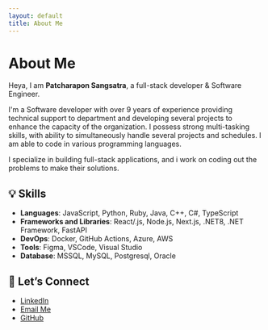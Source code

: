 ```yaml
---
layout: default
title: About Me
---
```


# About Me

Heya, I am **Patcharapon Sangsatra**, a full-stack developer & Software Engineer.

I'm a Software developer with over 9 years of experience providing technical support to department and developing several projects to enhance the capacity of the organization. I possess strong multi-tasking skills, with ability to simultaneously handle several projects and schedules. I am able to code in various programming languages.

I specialize in building full-stack applications, and i work on coding out the problems to make their solutions.

## 💡 Skills

- **Languages**: JavaScript, Python, Ruby, Java, C++, C#, TypeScript
- **Frameworks and Libraries**: React/.js, Node.js, Next.js, .NET8, .NET Framework, FastAPI
- **DevOps**: Docker, GitHub Actions, Azure, AWS
- **Tools**: Figma, VSCode, Visual Studio
- **Database**: MSSQL, MySQL, Postgresql, Oracle

## 🤝 Let’s Connect

- [LinkedIn](https://www.linkedin.com/in/patcharaponsan/)
- [Email Me](p.sangsartra@gmail.com)
- [GitHub](https://github.com/patcharapon-san)
